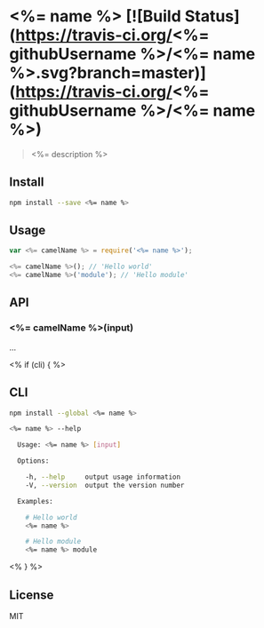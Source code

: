 # <%= name %> [![Build Status](https://travis-ci.org/<%= githubUsername %>/<%= name %>.svg?branch=master)](https://travis-ci.org/<%= githubUsername %>/<%= name %>)

  > <%= description %>

## Install

```sh
npm install --save <%= name %>
```

## Usage

```js
var <%= camelName %> = require('<%= name %>');

<%= camelName %>(); // 'Hello world'
<%= camelName %>('module'); // 'Hello module'
```

## API

### <%= camelName %>(input)

  ...

<% if (cli) { %>
## CLI

```sh
npm install --global <%= name %>
```

```sh
<%= name %> --help

  Usage: <%= name %> [input]

  Options:

    -h, --help     output usage information
    -V, --version  output the version number

  Examples:

    # Hello world
    <%= name %>

    # Hello module
    <%= name %> module
```
<% } %>

## License

  MIT
